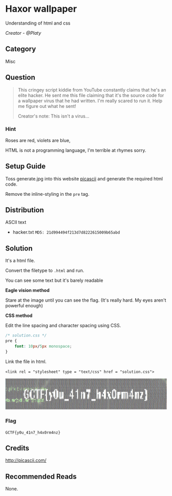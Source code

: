 # Haxor wallpaper
Understanding of html and css

<i>Creator - @Platy</i>

## Category
Misc

## Question
>This cringey script kiddie from YouTube constantly claims that he's an elite hacker. He sent me this file claiming that it's the source code for a wallpaper virus that he had written. I'm really scared to run it. Help me figure out what he sent!
>
>Creator's note: This isn't a virus...

### Hint
Roses are red, violets are blue,

HTML is not a programming language, I'm terrible at rhymes sorry.

## Setup Guide
Toss generate.jpg into this website [picascii](http://picascii.com/) and generate the required html code.

Remove the inline-styling in the `pre` tag.

## Distribution
ASCII text
- hacker.txt `MD5: 21d994494f213d7d8222615009b65abd`

## Solution
It's a html file.

Convert the filetype to `.html` and run.

You can see some text but it's barely readable

<b>Eagle vision method</b>

Stare at the image until you can see the flag. (It's really hard. My eyes aren't powerful enough)

<b>CSS method</b>

Edit the line spacing and character spacing using CSS.
```css
/* solution.css */
pre {
	font: 10px/5px monospace;
}
```
Link the file in html.

`<link rel = "stylesheet" type = "text/css" href = "solution.css">`

![solution](solution/solution.jpg)

### Flag
`GCTF{y0u_41n7_h4x0rm4nz}`

## Credits
http://picascii.com/

## Recommended Reads
None.
